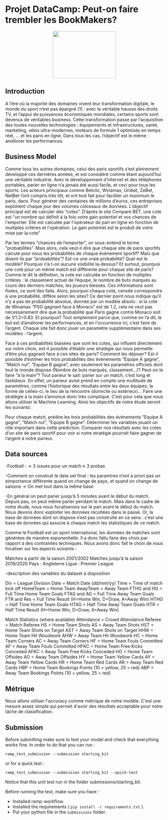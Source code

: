 # Projet DataCamp: Peut-on faire trembler les BookMakers?

<p align="center">
	<img width="200px" height="150px" src="https://upload.wikimedia.org/wikipedia/commons/6/6e/Football_%28soccer_ball%29.svg" />
</p>

## Introduction

A l’ère où la majorité des domaines vivent leur transformation digitale, le monde du sport n’est pas épargné [1] : avec la véritable hausse des droits TV, et l’appui de puissances économiques mondiales, certains sports sont devenus de véritables business. Cette transformation passe par l’acquisition des toutes nouvelles technologies : équipements et infrastructures, santé, marketing, vélos ultra-modernes, moteurs de formule 1 optimisés en temps réel, … et les paris en ligne. Dans tous les cas, l’objectif est le même : améliorer les performances.



## Business Model

Comme tous les autres domaines, celui des paris sportifs s’est pleinement développé ces dernières années, et est considéré comme étant aujourd’hui une véritable industrie. Avec le développement d’internet et des téléphones portables, parier en ligne n’a jamais été aussi facile, et ceci pour tous les sports. Les acteurs principaux comme Betclic, Winamax, Unibet, ZeBet, NetBet l’ont compris très tôt, et ont tout fait pour faciliter un maximum le paris, dans. Pour générer des centaines de millions d’euros, ces entreprises exploitent chaque jour des volumes colossaux de données. L’objectif principal est de calculer des “cotes”. D’après le site Compare BET, une cote est  “un nombre qui définit à la fois votre gain potentiel et vos chances de l'emporter. Elle est calculée par l'opérateur de pari en ligne en fonction de multiples critères et l'opération. Le gain potentiel est le produit de votre mise par la cote”

Par les termes “chances de l’emporter”, on sous-entend le terme “probabilités”. Mais alors, cela veut-il dire que chaque site de paris sportifs calcule pour nous les probabilités de chaque événement sportif? Mais que disent-ils par “probabilités”? Est-ce une vraie probabilité? Quel est le modèle? Pourquoi n’a t-on aucune visibilité la-dessus? Et surtout, pourquoi une cote pour un même match est différente pour chaque site de paris? Comme le dit la définition, la cote est calculée en fonction de multiples critères : le classement actuel de l’équipe, le nombre de buts marqués au cours des derniers matches, les joueurs blessés. Ces informations sont fixées, ce sont des faits. Alors, pourquoi chaque cote, censée correspondre à une probabilité, diffère selon les sites? Ce dernier point nous indique qu’il n’y a pas de probabilité absolue, donnée par un modèle absolu : si la cote de Winamax “PSG gagnant face à Monaco” est de 1.2, cela ne veut pas nécessairement dire que la probabilité que Paris gagne contre Monaco soit de 1/1.2=0.83. Et pourquoi? Tout simplement parce que, comme on l’a dit, le but est d’améliorer les performances, et en l'occurrence ici, c’est faire de l’argent. Chaque site fait donc jouer un paramètre supplémentaire dans ses modèles : l’argent. 

Face à ces probabilités biaisées que sont les cotes, qui influent directement sur notre choix, est-il possible d’établir une stratégie qui nous permette d’être plus gagnant face à ces sites de paris? Comment les déjouer? Est-il possible d’estimer les trois probabilités des événements “Equipe A gagne”, “Match nul”, “Equipe B gagne”, avec seulement les paramètres officiels dont tout le monde dispose (Nombre de buts marqués, classement…)? Peut-on le faire “à la main”? Tout parieur le sait: parier sur un match, c’est long et fastidieux. En effet, un parieur avisé prend en compte une multitude de paramètres, comme l’historique des résultats entre les deux équipes, la forme de celles-ci, le lieu de la rencontre (domicile ou extérieur)... Faire une stratégie à la main s’annonce donc très compliqué. C’est pour cela que nous allons utiliser le Machine Learning. Ainsi les objectifs de notre étude seront les suivants:

Pour chaque match, prédire les trois probabilités des événements “Equipe A gagne”, “Match nul”, “Equipe B gagne”.
Déterminer les variables jouant un rôle important dans cette prédiction.
Comparer nos résultats avec les cotes d’un site de paris sportif pour voir si notre stratégie pourrait faire gagner de l’argent à notre parieur.


## Data sources

-Football : → 3 issues pour un match→ 3 probas

-Comment on construit le data set final : les paramtres n’ont à priori pas un eimportance différente quand on change de pays, et quand on change de saisons
→ On met tout dans la même base

-En général on peut parier jusqu’à 5 minutes avant le début du match. Depuis peu, on peut même parier pendant le match. Mais dans le cadre de notre étude, nous nous focaliserons sur le pari avant le début du match. Nous devons donc exploiter les données récoltées dans le passé. Or, la base de données dont on dispose n’est pas construite en ce sens : c’est une base de données qui associe à chaque match les statistiques de ce match. 

Comme le Football est un sport international, les données de matches sont générées de manière exponentielle. Il a donc fallu faire des choix par rapport à des contraintes techniques. Nous avons donc fait le choix de nous focaliser sur les aspects suivants : 

Matches à partir de la saison 2001/2002
Matches jusqu’à la saison 2019/2020
Pays : Angleterre
Ligue : Premier League

-description des variables du dataset à disposition

Div = League Division
Date = Match Date (dd/mm/yy)
Time = Time of match kick off
HomeTeam = Home Team
AwayTeam = Away Team
FTHG and HG = Full Time Home Team Goals
FTAG and AG = Full Time Away Team Goals
FTR and Res = Full Time Result (H=Home Win, D=Draw, A=Away Win)
HTHG = Half Time Home Team Goals
HTAG = Half Time Away Team Goals
HTR = Half Time Result (H=Home Win, D=Draw, A=Away Win)

Match Statistics (where available)
Attendance = Crowd Attendance
Referee = Match Referee
HS = Home Team Shots
AS = Away Team Shots
HST = Home Team Shots on Target
AST = Away Team Shots on Target
HHW = Home Team Hit Woodwork
AHW = Away Team Hit Woodwork
HC = Home Team Corners
AC = Away Team Corners
HF = Home Team Fouls Committed
AF = Away Team Fouls Committed
HFKC = Home Team Free Kicks Conceded
AFKC = Away Team Free Kicks Conceded
HO = Home Team Offsides
AO = Away Team Offsides
HY = Home Team Yellow Cards
AY = Away Team Yellow Cards
HR = Home Team Red Cards
AR = Away Team Red Cards
HBP = Home Team Bookings Points (10 = yellow, 25 = red)
ABP = Away Team Bookings Points (10 = yellow, 25 = red)



## Métrique

Nous allons utiliser l'accuracy comme métrique de notre modèle. C'est une mesure assez simple qui permet d'avoir des résultats acceptable pour notre tâche de classification.

## Submission

Before submitting make sure to test your model and check that everything works fine. 
In order to do that you can run : 

`ramp_test_submission --submission starting_kit` 

or for a quick test : 

`ramp_test_submission --submission starting_kit --quick-test`


Notice that this unit test run in the folder submissions/starting_kit.

Before running the test, make sure you have :
* Installed ramp-workflow.
* Installed the requirements ( `pip install -r requirements.txt` ).
* Put your python file in the `submissions` folder.

 
